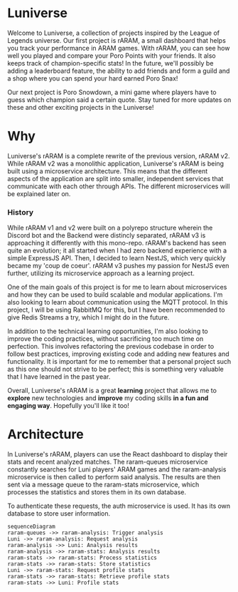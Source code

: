 # Luniverse

Welcome to Luniverse, a collection of projects inspired by the League of Legends universe. Our first project is rARAM, a small dashboard that helps you track your performance in ARAM games. With rARAM, you can see how well you played and compare your Poro Points with your friends. It also keeps track of champion-specific stats! In the future, we'll possibly be adding a leaderboard feature, the ability to add friends and form a guild and a shop where you can spend your hard earned Poro Snax!

Our next project is Poro Snowdown, a mini game where players have to guess which champion said a certain quote. Stay tuned for more updates on these and other exciting projects in the Luniverse!

# Why

Luniverse's rARAM is a complete rewrite of the previous version, rARAM v2. While rARAM v2 was a monolithic application, Luniverse's rARAM is being built using a microservice architecture. This means that the different aspects of the application are split into smaller, independent services that communicate with each other through APIs. The different microservices will be explained later on.

### History

While rARAM v1 and v2 were built on a polyrepo structure wherein the Discord bot and the Backend were distincly separated, rARAM v3 is approaching it differently with this mono-repo. rARAM's backend has seen quite an evolution; it all started when I had zero backend experience with a simple ExpressJS API. Then, I decided to learn NestJS, which very quickly became my 'coup de coeur'. rARAM v3 pushes my passion for NestJS even further, utilizing its microservice approach as a learning project.

One of the main goals of this project is for me to learn about microservices and how they can be used to build scalable and modular applications. I'm also looking to learn about communication using the MQTT protocol. In this project, I will be using RabbitMQ for this, but I have been recommended to give Redis Streams a try, which I might do in the future.

In addition to the technical learning opportunities, I'm also looking to improve the coding practices, without sacrificing too much time on perfection. This involves refactoring the previous codebase in order to follow best practices, improving existing code and adding new features and functionality. It is important for me to remember that a personal project such as this one should not strive to be perfect; this is something very valuable that I have learned in the past year.

Overall, Luniverse's rARAM is a great **learning** project that allows me to **explore** new technologies and **improve** my coding skills **in a fun and engaging way**. Hopefully you'll like it too!

# Architecture

In Luniverse's rARAM, players can use the React dashboard to display their stats and recent analyzed matches. The raram-queues microservice constantly searches for Luni players' ARAM games and the raram-analysis microservice is then called to perform said analysis. The results are then sent via a message queue to the raram-stats microservice, which processes the statistics and stores them in its own database.

To authenticate these requests, the auth microservice is used. It has its own database to store user information.

```mermaid
sequenceDiagram
raram-queues ->> raram-analysis: Trigger analysis
Luni ->> raram-analysis: Request analysis
raram-analysis ->> Luni: Analysis results
raram-analysis ->> raram-stats: Analysis results
raram-stats ->> raram-stats: Process statistics
raram-stats ->> raram-stats: Store statistics
Luni ->> raram-stats: Request profile stats
raram-stats ->> raram-stats: Retrieve profile stats
raram-stats ->> Luni: Profile stats
```
